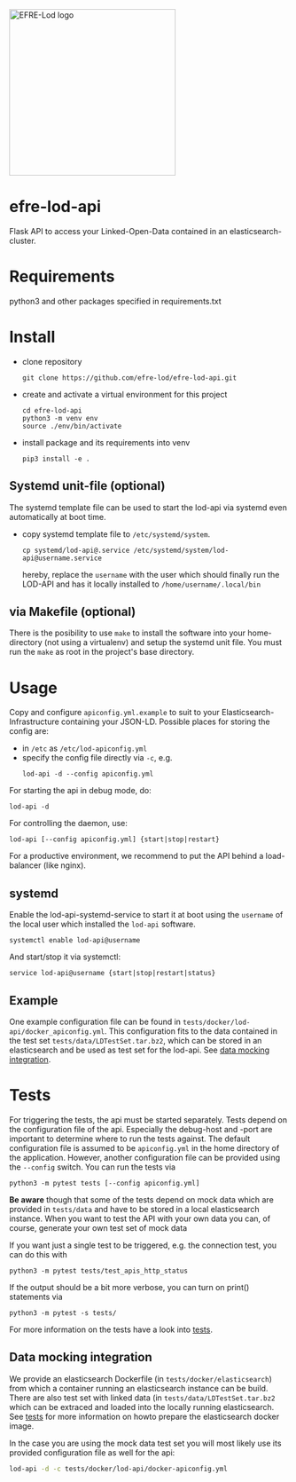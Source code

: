 <img alt="EFRE-Lod logo" src="https://raw.githubusercontent.com/slub/data.slub-dresden.de/master/assets/images/EFRE_EU_quer_2015_rgb_engl.svg" width="300" >

# efre-lod-api
Flask API to access your Linked-Open-Data contained in an elasticsearch-cluster.

# Requirements

python3 and other packages specified in requirements.txt

# Install

* clone repository
  ```
  git clone https://github.com/efre-lod/efre-lod-api.git
  ```

* create and activate a virtual environment for this project
  ```
  cd efre-lod-api
  python3 -m venv env
  source ./env/bin/activate
  ```

* install package and its requirements into venv
  ```
  pip3 install -e .
  ```

## Systemd unit-file (optional)
The systemd template file can be used to start the lod-api via systemd even automatically at boot time.
* copy systemd template file to `/etc/systemd/system`.
  ```
  cp systemd/lod-api@.service /etc/systemd/system/lod-api@username.service
  ```
  hereby, replace the `username` with the user which should finally run the LOD-API and has it locally installed to `/home/username/.local/bin`

## via Makefile (optional)
There is the posibility to use `make` to install the software into your home-directory (not using a virtualenv) and setup the systemd unit file. You must run the `make` as root in the project's base directory.

# Usage

Copy and configure `apiconfig.yml.example` to suit to your Elasticsearch-Infrastructure containing your JSON-LD. Possible places for storing the config are:

* in `/etc` as `/etc/lod-apiconfig.yml`
* specify the config file directly via `-c`, e.g.
  ```
  lod-api -d --config apiconfig.yml
  ```

For starting the api in debug mode, do:
```
lod-api -d
```

For controlling the daemon, use:
```
lod-api [--config apiconfig.yml] {start|stop|restart}
```

For a productive environment, we recommend to put the API behind a load-balancer (like nginx).

## systemd

Enable the lod-api-systemd-service to start it at boot using the `username` of the local user which installed the `lod-api` software.
```
systemctl enable lod-api@username
```

And start/stop it via systemctl:
```
service lod-api@username {start|stop|restart|status}
```




## Example

One example configuration file can be found in `tests/docker/lod-api/docker_apiconfig.yml`. This configuration fits to the data contained in the test set `tests/data/LDTestSet.tar.bz2`, which can be stored in an elasticsearch and be used as test set for the lod-api. See [data mocking integration](#data_mocking_integration).


# Tests

For triggering the tests, the api must be started separately. Tests depend on the configuration file of the api. Especially the debug-host and -port are important to determine where to run the tests against. The default configuration file is assumed to be `apiconfig.yml` in the home directory of the application. However, another configuration file can be provided using the `--config` switch. You can run the tests via
```
python3 -m pytest tests [--config apiconfig.yml]
```

**Be aware** though that some of the tests depend on mock data which are provided in `tests/data` and have to be stored in a local elasticsearch instance. When you want to test the API with your own data you can, of course, generate your own test set of mock data

If you want just a single test to be triggered, e.g. the connection test, you can do this with
```
python3 -m pytest tests/test_apis_http_status
```

If the output should be a bit more verbose, you can turn on print() statements via
```
python3 -m pytest -s tests/
```
For more information on the tests have a look into [tests](tests/README.md).

## Data mocking integration

We provide an elasticsearch Dockerfile (in `tests/docker/elasticsearch`) from which a container running an elasticsearch instance can be build. There are also test set with linked data (in `tests/data/LDTestSet.tar.bz2` which can be extraced and loaded into the locally running elasticsearch. See [tests](tests/README.md) for more information on howto prepare the elasticsearch docker image.

In the case you are using the mock data test set you will most likely use its provided configuration file as well for the api:
```sh
lod-api -d -c tests/docker/lod-api/docker-apiconfig.yml
```
